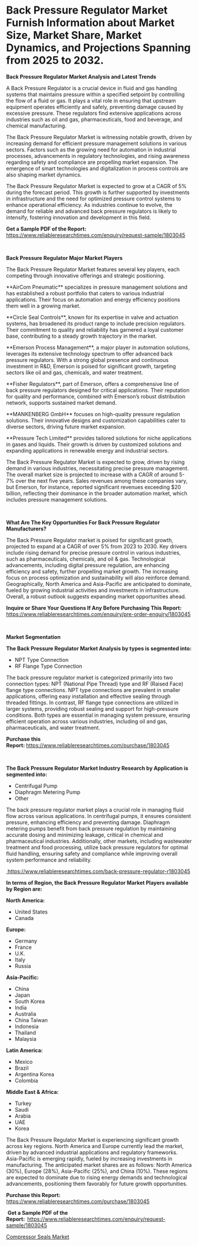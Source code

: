 <p><h1>Back Pressure Regulator Market Furnish Information about Market Size, Market Share, Market Dynamics, and Projections Spanning from 2025 to 2032.</h1></p><p><strong>Back Pressure Regulator Market Analysis and Latest Trends</strong></p>
<p><p>A Back Pressure Regulator is a crucial device in fluid and gas handling systems that maintains pressure within a specified setpoint by controlling the flow of a fluid or gas. It plays a vital role in ensuring that upstream equipment operates efficiently and safely, preventing damage caused by excessive pressure. These regulators find extensive applications across industries such as oil and gas, pharmaceuticals, food and beverage, and chemical manufacturing.</p><p>The Back Pressure Regulator Market is witnessing notable growth, driven by increasing demand for efficient pressure management solutions in various sectors. Factors such as the growing need for automation in industrial processes, advancements in regulatory technologies, and rising awareness regarding safety and compliance are propelling market expansion. The emergence of smart technologies and digitalization in process controls are also shaping market dynamics. </p><p>The Back Pressure Regulator Market is expected to grow at a CAGR of 5% during the forecast period. This growth is further supported by investments in infrastructure and the need for optimized pressure control systems to enhance operational efficiency. As industries continue to evolve, the demand for reliable and advanced back pressure regulators is likely to intensify, fostering innovation and development in this field.</p></p>
<p><strong>Get a Sample PDF of the Report:&nbsp;</strong> <a href="https://www.reliableresearchtimes.com/enquiry/request-sample/1803045?utm_campaign=2308&utm_medium=2&utm_source=Github&utm_content=ia&utm_term=19022025&utm_id=back-pressure-regulator">https://www.reliableresearchtimes.com/enquiry/request-sample/1803045</a></p>
<p>&nbsp;</p>
<p><strong>Back Pressure Regulator Major Market Players</strong></p>
<p><p>The Back Pressure Regulator Market features several key players, each competing through innovative offerings and strategic positioning. </p><p>**AirCom Pneumatic** specializes in pressure management solutions and has established a robust portfolio that caters to various industrial applications. Their focus on automation and energy efficiency positions them well in a growing market. </p><p>**Circle Seal Controls**, known for its expertise in valve and actuation systems, has broadened its product range to include precision regulators. Their commitment to quality and reliability has garnered a loyal customer base, contributing to a steady growth trajectory in the market.</p><p>**Emerson Process Management**, a major player in automation solutions, leverages its extensive technology spectrum to offer advanced back pressure regulators. With a strong global presence and continuous investment in R&D, Emerson is poised for significant growth, targeting sectors like oil and gas, chemicals, and water treatment.</p><p>**Fisher Regulators**, part of Emerson, offers a comprehensive line of back pressure regulators designed for critical applications. Their reputation for quality and performance, combined with Emerson’s robust distribution network, supports sustained market demand.</p><p>**MANKENBERG GmbH** focuses on high-quality pressure regulation solutions. Their innovative designs and customization capabilities cater to diverse sectors, driving future market expansion.</p><p>**Pressure Tech Limited** provides tailored solutions for niche applications in gases and liquids. Their growth is driven by customized solutions and expanding applications in renewable energy and industrial sectors.</p><p>The Back Pressure Regulator Market is expected to grow, driven by rising demand in various industries, necessitating precise pressure management. The overall market size is projected to increase with a CAGR of around 5-7% over the next five years. Sales revenues among these companies vary, but Emerson, for instance, reported significant revenues exceeding $20 billion, reflecting their dominance in the broader automation market, which includes pressure management solutions.</p></p>
<p>&nbsp;</p>
<p><strong>What Are The Key Opportunities For Back Pressure Regulator Manufacturers?</strong></p>
<p><p>The Back Pressure Regulator market is poised for significant growth, projected to expand at a CAGR of over 5% from 2023 to 2030. Key drivers include rising demand for precise pressure control in various industries, such as pharmaceuticals, chemicals, and oil & gas. Technological advancements, including digital pressure regulation, are enhancing efficiency and safety, further propelling market growth. The increasing focus on process optimization and sustainability will also reinforce demand. Geographically, North America and Asia-Pacific are anticipated to dominate, fueled by growing industrial activities and investments in infrastructure. Overall, a robust outlook suggests expanding market opportunities ahead.</p></p>
<p><strong>Inquire or Share Your Questions If Any Before Purchasing This Report:</strong> <a href="https://www.reliableresearchtimes.com/enquiry/pre-order-enquiry/1803045?utm_campaign=2308&utm_medium=2&utm_source=Github&utm_content=ia&utm_term=19022025&utm_id=back-pressure-regulator">https://www.reliableresearchtimes.com/enquiry/pre-order-enquiry/1803045</a></p>
<p>&nbsp;</p>
<p><strong>Market Segmentation</strong></p>
<p><strong>The Back Pressure Regulator Market Analysis by types is segmented into:</strong></p>
<p><ul><li>NPT Type Connection</li><li>RF Flange Type Connection</li></ul></p>
<p><p>The back pressure regulator market is categorized primarily into two connection types: NPT (National Pipe Thread) type and RF (Raised Face) flange type connections. NPT type connections are prevalent in smaller applications, offering easy installation and effective sealing through threaded fittings. In contrast, RF flange type connections are utilized in larger systems, providing robust sealing and support for high-pressure conditions. Both types are essential in managing system pressure, ensuring efficient operation across various industries, including oil and gas, pharmaceuticals, and water treatment.</p></p>
<p><strong>Purchase this Report:&nbsp;</strong><a href="https://www.reliableresearchtimes.com/purchase/1803045?utm_campaign=2308&utm_medium=2&utm_source=Github&utm_content=ia&utm_term=19022025&utm_id=back-pressure-regulator">https://www.reliableresearchtimes.com/purchase/1803045</a></p>
<p>&nbsp;</p>
<p><strong>The Back Pressure Regulator Market Industry Research by Application is segmented into:</strong></p>
<p><ul><li>Centrifugal Pump</li><li>Diaphragm Metering Pump</li><li>Other</li></ul></p>
<p><p>The back pressure regulator market plays a crucial role in managing fluid flow across various applications. In centrifugal pumps, it ensures consistent pressure, enhancing efficiency and preventing damage. Diaphragm metering pumps benefit from back pressure regulation by maintaining accurate dosing and minimizing leakage, critical in chemical and pharmaceutical industries. Additionally, other markets, including wastewater treatment and food processing, utilize back pressure regulators for optimal fluid handling, ensuring safety and compliance while improving overall system performance and reliability.</p></p>
<p><a href="https://www.reliableresearchtimes.com/back-pressure-regulator-r1803045?utm_campaign=2308&utm_medium=2&utm_source=Github&utm_content=ia&utm_term=19022025&utm_id=back-pressure-regulator">&nbsp;https://www.reliableresearchtimes.com/back-pressure-regulator-r1803045</a></p>
<p><strong>In terms of Region, the Back Pressure Regulator Market Players available by Region are:</strong></p>
<p>
    <p> <strong> North America: </strong>
        <ul>
            <li>United States</li>
            <li>Canada</li>
        </ul>
        </p> 
    <p> <strong> Europe: </strong>
        <ul>
            <li>Germany</li>
            <li>France</li>
            <li>U.K.</li>
            <li>Italy</li>
            <li>Russia</li>
        </ul>
        </p> 
    <p> <strong> Asia-Pacific: </strong>
        <ul>
            <li>China</li>
            <li>Japan</li>
            <li>South Korea</li>
            <li>India</li>
            <li>Australia</li>
            <li>China Taiwan</li>
            <li>Indonesia</li>
            <li>Thailand</li>
            <li>Malaysia</li>
        </ul>
        </p> 
    <p> <strong> Latin America: </strong>
        <ul>
            <li>Mexico</li>
            <li>Brazil</li>
            <li>Argentina Korea</li>
            <li>Colombia</li>
        </ul>
        </p> 
    <p> <strong> Middle East & Africa: </strong>
        <ul>
            <li>Turkey</li>
            <li>Saudi</li>
            <li>Arabia</li>
            <li>UAE</li>
            <li>Korea</li>
        </ul>
    </p>
    </p>
<p><p>The Back Pressure Regulator Market is experiencing significant growth across key regions. North America and Europe currently lead the market, driven by advanced industrial applications and regulatory frameworks. Asia-Pacific is emerging rapidly, fueled by increasing investments in manufacturing. The anticipated market shares are as follows: North America (30%), Europe (28%), Asia-Pacific (25%), and China (10%). These regions are expected to dominate due to rising energy demands and technological advancements, positioning them favorably for future growth opportunities.</p></p>
<p><strong>Purchase this Report: </strong><a href="https://www.reliableresearchtimes.com/purchase/1803045?utm_campaign=2308&utm_medium=2&utm_source=Github&utm_content=ia&utm_term=19022025&utm_id=back-pressure-regulator">https://www.reliableresearchtimes.com/purchase/1803045</a></p>
<p>&nbsp;<strong>Get a Sample PDF of the Report:&nbsp;&nbsp;</strong><a href="https://www.reliableresearchtimes.com/enquiry/request-sample/1803045?utm_campaign=2308&utm_medium=2&utm_source=Github&utm_content=ia&utm_term=19022025&utm_id=back-pressure-regulator">https://www.reliableresearchtimes.com/enquiry/request-sample/1803045</a></p>
<p><strong></strong></p>
<p><p><a href="https://github.com/domoniqueluoma76/Market-Research-Report-List-1/blob/main/compressor-seals-market.md?utm_campaign=2308&utm_medium=2&utm_source=Github&utm_content=ia&utm_term=19022025&utm_id=back-pressure-regulator">Compressor Seals Market</a></p></p>